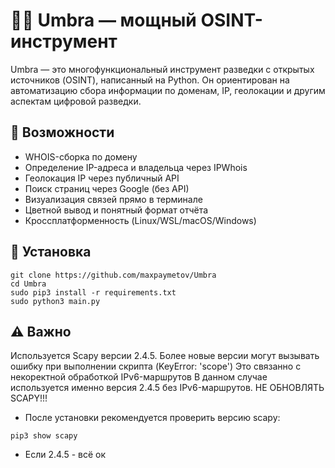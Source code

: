 # 🕵️‍♂️ Umbra — мощный OSINT-инструмент

Umbra — это многофункциональный инструмент разведки с открытых источников (OSINT), написанный на Python. Он ориентирован на автоматизацию сбора информации по доменам, IP, геолокации и другим аспектам цифровой разведки.

## 🚀 Возможности

- WHOIS-сборка по домену
- Определение IP-адреса и владельца через IPWhois
- Геолокация IP через публичный API
- Поиск страниц через Google (без API)
- Визуализация связей прямо в терминале
- Цветной вывод и понятный формат отчёта
- Кроссплатформенность (Linux/WSL/macOS/Windows)

## 🔧 Установка
```
git clone https://github.com/maxpaymetov/Umbra
cd Umbra
sudo pip3 install -r requirements.txt
sudo python3 main.py
```

## ⚠ Важно

Используется Scapy версии 2.4.5.
Более новые версии могут вызывать ошибку при выполнении скрипта (KeyError: 'scope')
Это связанно с некоректной обработкой IPv6-маршрутов
В данном случае используется именно версия 2.4.5 без IPv6-маршрутов. НЕ ОБНОВЛЯТЬ SCAPY!!!

- После установки рекомендуется проверить версию scapy:
```
pip3 show scapy
```
- Если 2.4.5 - всё ок
